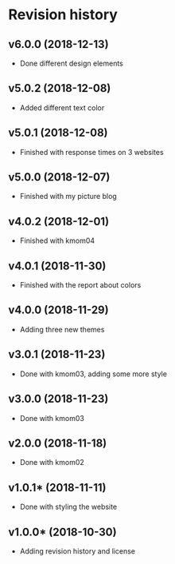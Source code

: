 Revision history
===================
v6.0.0 (2018-12-13)
---------------------
* Done different design elements

v5.0.2 (2018-12-08)
---------------------
* Added different text color

v5.0.1 (2018-12-08)
---------------------
* Finished with response times on 3 websites

v5.0.0 (2018-12-07)
---------------------
* Finished with my picture blog

v4.0.2 (2018-12-01)
---------------------
* Finished with kmom04

v4.0.1 (2018-11-30)
---------------------
* Finished with the report about colors

v4.0.0 (2018-11-29)
---------------------
* Adding three new themes

v3.0.1 (2018-11-23)
---------------------
* Done with kmom03, adding some more style

v3.0.0 (2018-11-23)
---------------------
* Done with kmom03

v2.0.0 (2018-11-18)
---------------------
* Done with kmom02

v1.0.1* (2018-11-11)
---------------------

* Done with styling the website

v1.0.0* (2018-10-30)
---------------------

* Adding revision history and license
